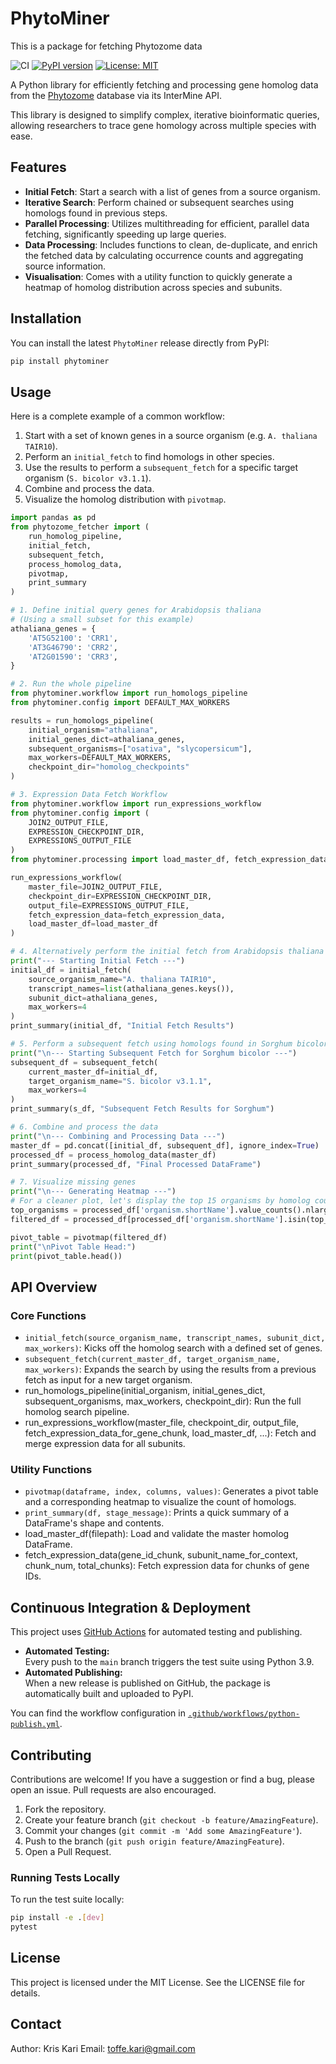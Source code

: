 # PhytoMiner
This is a package for fetching Phytozome data

![CI](https://github.com/boffus/PhytoMiner/actions/workflows/python-publish.yml/badge.svg)
[![PyPI version](https://badge.fury.io/py/phytominer.svg)](https://badge.fury.io/py/phytominer)
[![License: MIT](https://img.shields.io/badge/License-MIT-yellow.svg)](https://opensource.org/licenses/MIT)

A Python library for efficiently fetching and processing gene homolog data from the [Phytozome](https://phytozome-next.jgi.doe.gov/) database via its InterMine API.

This library is designed to simplify complex, iterative bioinformatic queries, allowing researchers to trace gene homology across multiple species with ease.

## Features

- **Initial Fetch**: Start a search with a list of genes from a source organism.
- **Iterative Search**: Perform chained or subsequent searches using homologs found in previous steps.
- **Parallel Processing**: Utilizes multithreading for efficient, parallel data fetching, significantly speeding up large queries.
- **Data Processing**: Includes functions to clean, de-duplicate, and enrich the fetched data by calculating occurrence counts and aggregating source information.
- **Visualisation**: Comes with a utility function to quickly generate a heatmap of homolog distribution across species and subunits.

## Installation

You can install the latest `PhytoMiner` release directly from PyPI:

```bash
pip install phytominer
```

## Usage

Here is a complete example of a common workflow:
1.  Start with a set of known genes in a source organism (e.g. `A. thaliana TAIR10`).
2.  Perform an `initial_fetch` to find homologs in other species.
3.  Use the results to perform a `subsequent_fetch` for a specific target organism (`S. bicolor v3.1.1`).
4.  Combine and process the data.
5.  Visualize the homolog distribution with `pivotmap`.

```python
import pandas as pd
from phytozome_fetcher import (
    run_homolog_pipeline,
    initial_fetch,
    subsequent_fetch,
    process_homolog_data,
    pivotmap,
    print_summary
)

# 1. Define initial query genes for Arabidopsis thaliana
# (Using a small subset for this example)
athaliana_genes = {
    'AT5G52100': 'CRR1',
    'AT3G46790': 'CRR2',
    'AT2G01590': 'CRR3',
}

# 2. Run the whole pipeline
from phytominer.workflow import run_homologs_pipeline
from phytominer.config import DEFAULT_MAX_WORKERS

results = run_homologs_pipeline(
    initial_organism="athaliana",
    initial_genes_dict=athaliana_genes,
    subsequent_organisms=["osativa", "slycopersicum"],
    max_workers=DEFAULT_MAX_WORKERS,
    checkpoint_dir="homolog_checkpoints"
)

# 3. Expression Data Fetch Workflow
from phytominer.workflow import run_expressions_workflow
from phytominer.config import (
    JOIN2_OUTPUT_FILE,
    EXPRESSION_CHECKPOINT_DIR,
    EXPRESSIONS_OUTPUT_FILE
)
from phytominer.processing import load_master_df, fetch_expression_data

run_expressions_workflow(
    master_file=JOIN2_OUTPUT_FILE,
    checkpoint_dir=EXPRESSION_CHECKPOINT_DIR,
    output_file=EXPRESSIONS_OUTPUT_FILE,
    fetch_expression_data=fetch_expression_data,
    load_master_df=load_master_df
)

# 4. Alternatively perform the initial fetch from Arabidopsis thaliana
print("--- Starting Initial Fetch ---")
initial_df = initial_fetch(
    source_organism_name="A. thaliana TAIR10",
    transcript_names=list(athaliana_genes.keys()),
    subunit_dict=athaliana_genes,
    max_workers=4
)
print_summary(initial_df, "Initial Fetch Results")

# 5. Perform a subsequent fetch using homologs found in Sorghum bicolor
print("\n--- Starting Subsequent Fetch for Sorghum bicolor ---")
subsequent_df = subsequent_fetch(
    current_master_df=initial_df,
    target_organism_name="S. bicolor v3.1.1",
    max_workers=4
)
print_summary(s_df, "Subsequent Fetch Results for Sorghum")

# 6. Combine and process the data
print("\n--- Combining and Processing Data ---")
master_df = pd.concat([initial_df, subsequent_df], ignore_index=True)
processed_df = process_homolog_data(master_df)
print_summary(processed_df, "Final Processed DataFrame")

# 7. Visualize missing genes
print("\n--- Generating Heatmap ---")
# For a cleaner plot, let's display the top 15 organisms by homolog count
top_organisms = processed_df['organism.shortName'].value_counts().nlargest(15).index
filtered_df = processed_df[processed_df['organism.shortName'].isin(top_organisms)]

pivot_table = pivotmap(filtered_df)
print("\nPivot Table Head:")
print(pivot_table.head())

```

## API Overview

### Core Functions

- `initial_fetch(source_organism_name, transcript_names, subunit_dict, max_workers)`: Kicks off the homolog search with a defined set of genes.
- `subsequent_fetch(current_master_df, target_organism_name, max_workers)`: Expands the search by using the results from a previous fetch as input for a new target organism.
- run_homologs_pipeline(initial_organism, initial_genes_dict, subsequent_organisms, max_workers, checkpoint_dir): Run the full homolog search pipeline.
- run_expressions_workflow(master_file, checkpoint_dir, output_file, fetch_expression_data_for_gene_chunk, load_master_df, ...): Fetch and merge expression data for all subunits.

### Utility Functions

- `pivotmap(dataframe, index, columns, values)`: Generates a pivot table and a corresponding heatmap to visualize the count of homologs.
- `print_summary(df, stage_message)`: Prints a quick summary of a DataFrame's shape and contents.
- load_master_df(filepath): Load and validate the master homolog DataFrame.
- fetch_expression_data(gene_id_chunk, subunit_name_for_context, chunk_num, total_chunks): Fetch expression data for chunks of gene IDs.

## Continuous Integration & Deployment

This project uses [GitHub Actions](https://github.com/features/actions) for automated testing and publishing.

- **Automated Testing:**  
  Every push to the `main` branch triggers the test suite using Python 3.9.
- **Automated Publishing:**  
  When a new release is published on GitHub, the package is automatically built and uploaded to PyPI.

You can find the workflow configuration in [`.github/workflows/python-publish.yml`](.github/workflows/python-publish.yml).

## Contributing

Contributions are welcome! If you have a suggestion or find a bug, please open an issue. Pull requests are also encouraged.

1.  Fork the repository.
2.  Create your feature branch (`git checkout -b feature/AmazingFeature`).
3.  Commit your changes (`git commit -m 'Add some AmazingFeature'`).
4.  Push to the branch (`git push origin feature/AmazingFeature`).
5.  Open a Pull Request.

### Running Tests Locally

To run the test suite locally:

```bash
pip install -e .[dev]
pytest
```

## License

This project is licensed under the MIT License. See the LICENSE file for details.

## Contact

Author: Kris Kari
Email: toffe.kari@gmail.com